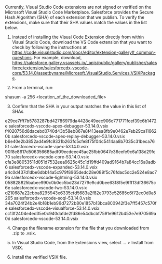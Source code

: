 Currently, Visual Studio Code extensions are not signed or verified on the
Microsoft Visual Studio Code Marketplace. Salesforce provides the Secure Hash
Algorithm (SHA) of each extension that we publish. To verify the extensions,
make sure that their SHA values match the values in the list below.

1. Instead of installing the Visual Code Extension directly from within Visual
   Studio Code, download the VS Code extension that you want to check by
   following the instructions at
   https://code.visualstudio.com/docs/editor/extension-gallery#_common-questions.
   For example, download,
   https://salesforce.gallery.vsassets.io/_apis/public/gallery/publisher/salesforce/extension/salesforcedx-vscode-core/53.14.0/assetbyname/Microsoft.VisualStudio.Services.VSIXPackage.

2. From a terminal, run:

shasum -a 256 <location_of_the_downloaded_file>

3. Confirm that the SHA in your output matches the value in this list of SHAs.

e29ce7fff7b5783287bd42786979da4428c49eec906c771771fcef39c6b1472e  salesforcedx-vscode-apex-debugger-53.14.0.vsix
f4020756d8dacebd0740d43b58eb867e8f413eea8fb9e0462e7eb29ca116620b  salesforcedx-vscode-apex-replay-debugger-53.14.0.vsix
b6e40e2b3852ad4e9fc9331b263fc5cfe8f75f04c5414aa8b7035c31beca765f  salesforcedx-vscode-apex-53.14.0.vsix
90f8e8617d506356685adf09eedeee45ac25fbb0647e36eefe9c6a138d29fc70  salesforcedx-vscode-core-53.14.0.vsix
cfa3e88053511d051d7532eea9625c45c1d19ffd409ad9164b7a84cc16a0adb6  salesforcedx-vscode-expanded-53.14.0.vsix
a4c0d437d1dbe6dbb14a5c979f8965dedc28e089f5c76fdac5dc2e524e8ac79a  salesforcedx-vscode-lightning-53.14.0.vsix
058828825babee990c0b0ec5bd23d7279e9cd0bee63f8f5e9fff13df36675c6e  salesforcedx-vscode-lwc-53.14.0.vsix
d210687a22cbba8295943e6335cfd5683a2f82e0793e52685c6f72ec0d0a5265  salesforcedx-vscode-soql-53.14.0.vsix
34a7024f24b2e4b18b1eb96d7272b80e1857b13bca800942f3e7ff5457c570fe  salesforcedx-vscode-visualforce-53.14.0.vsix
cc13f2404e4ed35e0c940dafde2fd86e54dbcbf7591e9612b453e7e970569a0d  salesforcedx-vscode-53.14.0.vsix


4. Change the filename extension for the file that you downloaded from .zip to
.vsix.

5. In Visual Studio Code, from the Extensions view, select ... > Install from
VSIX.

6. Install the verified VSIX file.

